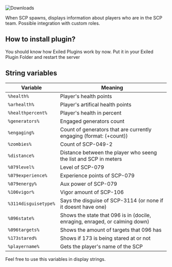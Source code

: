 ![Downloads](https://img.shields.io/github/downloads/SnivyFilms/ScpsInfoDisplay/total.svg)

When SCP spawns, displays information about players who are in the SCP team. Possible integration with custom roles.

## How to install plugin?
You should know how Exiled Plugins work by now. Put it in your Exiled Plugin Folder and restart the server

## String variables
| Variable  | Meaning |
| ------------- | ------------- |
| `%health%` | Player's health points | 
| `%arhealth%`  | Player's artifical health points |
| `%healthpercent%`  | Player's health in percent |
| `%generators%`  | Engaged generators count  |
| `%engaging%`  | Count of generators that are currently engaging (format: (+count)) |
| `%zombies%`  | Count of SCP-049-2 |
| `%distance%` | Distance between the player who seeng the list and SCP in meters |
| `%079level%` | Level of SCP-079 |
| `%079experience%` | Experience points of SCP-079 |
| `%079energy%` | Aux power of SCP-079 |
| `%106vigor%` | Vigor amount of SCP-106 |
| `%3114disguisetype%` | Says the disguise of SCP-3114 (or none if it doesnt have one) |
| `%096state%` | Shows the state that 096 is in (docile, enraging, enraged, or calming down) |
| `%096targets%` | Shows the amount of targets that 096 has |
| `%173stared%` | Shows if 173 is being stared at or not |
| `%playername%` | Gets the player's name of the SCP |

Feel free to use this variables in display strings.
